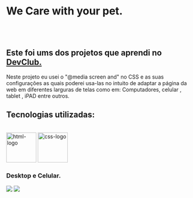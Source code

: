 <h1>We Care with your pet.</h1>
<br>
<br>
<h2>Este foi ums dos projetos  que aprendi no <a href="https://rodolfomori.com.br/devclub">DevClub.</a></h2>
<p>Neste projeto eu usei o "@media screen and" no CSS e as suas configurações as quais  poderei usa-las no intuito de adaptar a página da web em diferentes larguras de telas como em: Computadores, celular , tablet , iPAD entre outros.</p>

<h2> Tecnologias utilizadas:</h2>
<br>
<img src="https://img.shields.io/badge/HTML-239120?logo=html5&logoColor=white&style=for-the-badge" alt=html-logo width="80px" />
<img src="https://img.shields.io/badge/CSS3-1572B6?style=for-the-badge&logo=css3&logoColor=white"  alt=css-logo  width="80px" />
<h3>Desktop e Celular.</h3>
<img src="https://github.com/sergiopro48/Projeto-We-Care/blob/main/assets/Desktop.png?raw=true/"> 
<img src="https://github.com/sergiopro48/Projeto-We-Care/blob/main/assets/celularr.png?raw=true/">

